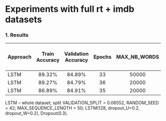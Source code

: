 # Experiments with full rt + imdb datasets

### 1. Results

| Approach        | Train Accuracy           | Validation Accuracy  | Epochs |MAX_NB_WORDS | Droupout before LSTM cell |
| --------------- |:------------------------:| :-------------------:| :-----:|:-----------:|:-----------:|
| LSTM            | 89.32%                   | 84.89%               | 33     |50000        |0            |
| LSTM            | 89.27%                   | 84.79%               | 36     |20000        |0            |
| LSTM            | 86.89%                   | 84.91%               | 35     |20000        |0.2          |


LSTM – whole dataset; split VALIDATION_SPLIT = 0.06552, RANDOM_SEED = 42; MAX_SEQUENCE_LENGTH = 50; LSTM(128, dropout_U=0.2, dropout_W=0.2), Dropout(0.3).


